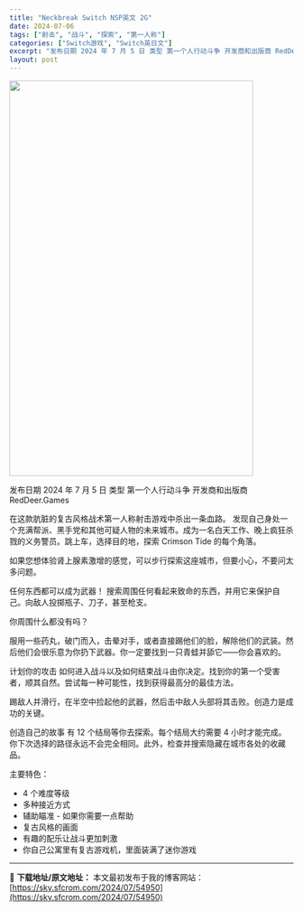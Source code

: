 ```yaml
---
title: "Neckbreak Switch NSP英文 2G"
date: 2024-07-06
tags: ["射击", "战斗", "探索", "第一人称"]
categories: ["Switch游戏", "Switch英日文"]
excerpt: "发布日期 2024 年 7 月 5 日 类型 第一个人行动斗争 开发商和出版商 RedDeer.Games 在这款肮脏的复古风格战术第一人称射击游戏中杀出一条血路。 发现自己身处一个充满帮派、黑手党和其他可疑人物的未来城市。成为一名白天工作、晚上疯狂杀戮的义务警员。跳上车，选择目的地，探索 Crim&hellip;"
layout: post
---
```


<img class="size-full wp-image-54951 aligncenter" src="https://sky.sfcrom.com/wp-content/uploads/2024/07/2024070600145278.webp" alt="" width="432" height="700" />


发布日期 2024 年 7 月 5 日
类型	第一个人行动斗争
开发商和出版商 RedDeer.Games

在这款肮脏的复古风格战术第一人称射击游戏中杀出一条血路。
发现自己身处一个充满帮派、黑手党和其他可疑人物的未来城市。成为一名白天工作、晚上疯狂杀戮的义务警员。跳上车，选择目的地，探索 Crimson Tide 的每个角落。

如果您想体验肾上腺素激增的感觉，可以步行探索这座城市，但要小心，不要问太多问题。

任何东西都可以成为武器！
搜索周围任何看起来致命的东西，并用它来保护自己。向敌人投掷瓶子、刀子，甚至枪支。

你周围什么都没有吗？

服用一些药丸，破门而入，击晕对手，或者直接踢他们的脸，解除他们的武装。然后他们会很乐意为你扔下武器。你一定要找到一只青蛙并舔它——你会喜欢的。

计划你的攻击
如何进入战斗以及如何结束战斗由你决定。找到你的第一个受害者，顺其自然。尝试每一种可能性，找到获得最高分的最佳方法。

踢敌人并滑行，在半空中捡起他的武器，然后击中敌人头部将其击败。创造力是成功的关键。

创造自己的故事
有 12 个结局等你去探索。每个结局大约需要 4 小时才能完成。你下次选择的路径永远不会完全相同。此外，检查并搜索隐藏在城市各处的收藏品。

主要特色：
- 4 个难度等级
- 多种接近方式
- 辅助瞄准 - 如果你需要一点帮助
- 复古风格的画面
- 有趣的配乐让战斗更加刺激
- 你自己公寓里有复古游戏机，里面装满了迷你游戏

---
📖 **下载地址/原文地址：** 本文最初发布于我的博客网站：[https://sky.sfcrom.com/2024/07/54950](https://sky.sfcrom.com/2024/07/54950)
